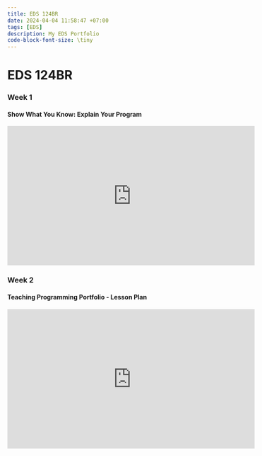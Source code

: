 ```yaml
---
title: EDS 124BR
date: 2024-04-04 11:58:47 +07:00
tags: [EDS]
description: My EDS Portfolio
code-block-font-size: \tiny
---
```


# EDS 124BR
<h3> Week 1</h3>
<h4> Show What You Know: Explain Your Program</h4>
<iframe width="560" height="315" src="https://www.youtube.com/embed/bSDZLBQIWA8?si=VqNN5fnz4KSm7fk6" title="YouTube video player" frameborder="0" allow="accelerometer; autoplay; clipboard-write; encrypted-media; gyroscope; picture-in-picture; web-share" referrerpolicy="strict-origin-when-cross-origin" allowfullscreen></iframe>

<h3> Week 2</h3>
<h4> Teaching Programming Portfolio - Lesson Plan</h4>
<iframe width="560" height="315" src="https://www.youtube.com/embed/NngXQA3Pd5s?si=yvObz2nC23wQSr73" title="YouTube video player" frameborder="0" allow="accelerometer; autoplay; clipboard-write; encrypted-media; gyroscope; picture-in-picture; web-share" referrerpolicy="strict-origin-when-cross-origin" allowfullscreen></iframe>


